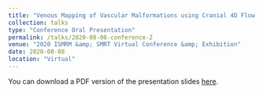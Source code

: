 ```yaml
---
title: "Venous Mapping of Vascular Malformations using Cranial 4D Flow MRI with Improved 'Virtual Injections'"
collection: talks
type: "Conference Oral Presentation"
permalink: /talks/2020-08-08-conference-2
venue: "2020 ISMRM &amp; SMRT Virtual Conference &amp; Exhibition"
date: 2020-08-08
location: "Virtual"
---
```


You can download a PDF version of the presentation slides [here](/files/vi_ismrm2020.pdf).

